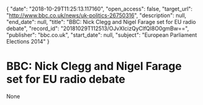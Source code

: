 {
  "date": "2018-10-29T11:25:13.117160", 
  "open_access": false, 
  "target_url": "http://www.bbc.co.uk/news/uk-politics-26750316", 
  "description": null, 
  "end_date": null, 
  "title": "BBC:  Nick Clegg and Nigel Farage set for EU radio debate", 
  "record_id": "20181029T112513/OJvXIcizQyClfQI8O0gmBw==", 
  "publisher": "bbc.co.uk", 
  "start_date": null, 
  "subject": "European Parliament Elections 2014"
}

# BBC:  Nick Clegg and Nigel Farage set for EU radio debate

None